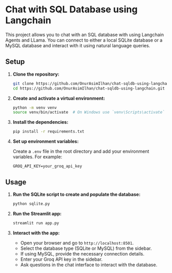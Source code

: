 # Chat with SQL Database using Langchain

This project allows you to chat with an SQL database with using Langchain Agents and LLama. You can connect to either a local SQLite database or a MySQL database and interact with it using natural language queries.

## Setup

1. **Clone the repository:**

    ```sh
    git clone https://github.com/OnurAsimIlhan/chat-sqldb-using-langchain.git
    cd https://github.com/OnurAsimIlhan/chat-sqldb-using-langchain.git
    ```

2. **Create and activate a virtual environment:**

    ```sh
    python -m venv venv
    source venv/bin/activate  # On Windows use `venv\Scripts\activate`
    ```

3. **Install the dependencies:**

    ```sh
    pip install -r requirements.txt
    ```

4. **Set up environment variables:**

    Create a `.env` file in the root directory and add your environment variables. For example:

    ```env
    GROQ_API_KEY=your_groq_api_key
    ```

## Usage

1. **Run the SQLite script to create and populate the database:**

    ```sh
    python sqlite.py
    ```

2. **Run the Streamlit app:**

    ```sh
    streamlit run app.py
    ```

3. **Interact with the app:**

    - Open your browser and go to `http://localhost:8501`.
    - Select the database type (SQLite or MySQL) from the sidebar.
    - If using MySQL, provide the necessary connection details.
    - Enter your Groq API key in the sidebar.
    - Ask questions in the chat interface to interact with the database.
